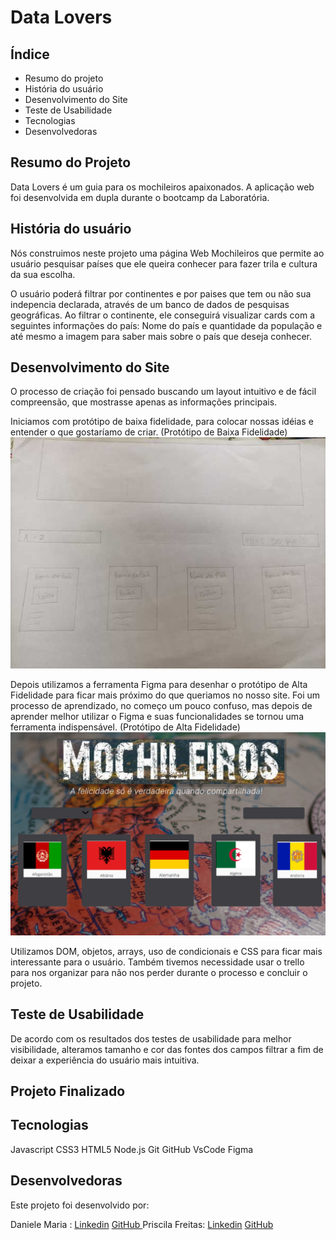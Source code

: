 # Data Lovers

## Índice

 - Resumo do projeto
 - História do usuário
 - Desenvolvimento do Site
 - Teste de Usabilidade
 - Tecnologias
 - Desenvolvedoras

## Resumo do Projeto

   Data Lovers é um guia para os mochileiros apaixonados.
   A aplicação web foi desenvolvida em dupla durante o bootcamp da Laboratória.

## História do usuário

   Nós construimos neste projeto uma página Web Mochileiros que permite ao usuário pesquisar países que ele queira conhecer para fazer trila e cultura da sua escolha.

   O usuário poderá filtrar por continentes e por paises que tem ou não sua indepencia declarada, através de um banco de dados de pesquisas geográficas. Ao filtrar o continente, ele conseguirá visualizar cards com a seguintes informações do país: Nome do país e quantidade da população e até mesmo a imagem para saber mais sobre o país que deseja conhecer.

## Desenvolvimento do Site

   O processo de criação foi pensado buscando um layout intuitivo e de fácil compreensão, que mostrasse apenas as informações principais.

   Iniciamos com protótipo de baixa fidelidade, para colocar nossas idéias e entender o que gostaríamo de criar. (Protótipo de Baixa Fidelidade)
   <img src="./src/img/prototipo-baixa-fidelidade.jpg">

   Depois utilizamos a ferramenta Figma para desenhar o protótipo de Alta Fidelidade para ficar mais próximo do que queriamos no nosso site. Foi um processo de aprendizado, no começo um pouco confuso, mas depois de aprender melhor utilizar o Figma e suas funcionalidades se tornou uma ferramenta indispensável. (Protótipo de Alta Fidelidade)
   <img src="./src/img/prototipo-alta-fidelidade.png">

   Utilizamos DOM, objetos, arrays, uso de condicionais e CSS para ficar mais interessante para o usuário. Também tivemos necessidade usar o trello para nos organizar para não nos perder durante o processo e concluir o projeto.

## Teste de Usabilidade

   De acordo com os resultados dos testes de usabilidade para melhor visibilidade, alteramos tamanho e cor das fontes dos campos filtrar a fim de deixar a experiência do usuário mais intuitiva.

## Projeto Finalizado  
   

## Tecnologias

   Javascript
   CSS3
   HTML5
   Node.js
   Git
   GitHub
   VsCode
   Figma

## Desenvolvedoras
   Este projeto foi desenvolvido por:

   Daniele Maria : <a href="linkedin.com/in/daniele-maria-7b8476217" target="_blank" alt= "link linkedin">Linkedin</a>
   <a href="https://github.com/Danima-dev" target="_blank" alt= "link github">GitHub </a>
   Priscila Freitas: <a href="https://www.linkedin.com/in/priscila-freitas-35971497/"  target="_blank" alt= "link linkedin">Linkedin</a>
   <a href="https://github.com/cilafreitas" target="_blank" alt= "link github">GitHub</a>
